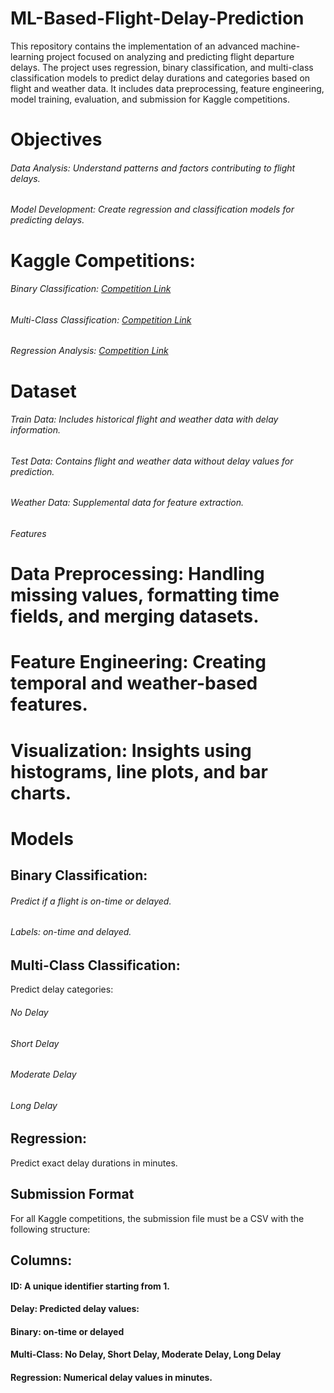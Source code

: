# ML-Based-Flight-Delay-Prediction
This repository contains the implementation of an advanced machine-learning project focused on analyzing and predicting flight departure delays. The project uses regression, binary classification, and multi-class classification models to predict delay durations and categories based on flight and weather data. It includes data preprocessing, feature engineering, model training, evaluation, and submission for Kaggle competitions.


# Objectives
###### Data Analysis: Understand patterns and factors contributing to flight delays.
###### Model Development: Create regression and classification models for predicting delays.

# Kaggle Competitions:
###### Binary Classification: [Competition Link](https://www.kaggle.com/t/167561bcf3484f0fb0b69e791e3751bf )
###### Multi-Class Classification: [Competition Link](https://www.kaggle.com/t/840c5a9252f04361985d04cc65ce84b8 )
###### Regression Analysis: [Competition Link](https://www.kaggle.com/t/36f8c00f74da47c1a2a39613be8c96bb)

# Dataset
###### Train Data: Includes historical flight and weather data with delay information.
###### Test Data: Contains flight and weather data without delay values for prediction.
###### Weather Data: Supplemental data for feature extraction.
###### Features

#  Data Preprocessing: Handling missing values, formatting time fields, and merging datasets.
#  Feature Engineering: Creating temporal and weather-based features.
#  Visualization: Insights using histograms, line plots, and bar charts.

#  Models
## Binary Classification:
###### Predict if a flight is on-time or delayed.
###### Labels: on-time and delayed.

## Multi-Class Classification:
Predict delay categories:
###### No Delay
###### Short Delay
###### Moderate Delay
###### Long Delay

##  Regression:
Predict exact delay durations in minutes.

##  Submission Format
For all Kaggle competitions, the submission file must be a CSV with the following structure:

## Columns:
#### ID: A unique identifier starting from 1.
#### Delay: Predicted delay values:
#### Binary: on-time or delayed
#### Multi-Class: No Delay, Short Delay, Moderate Delay, Long Delay
#### Regression: Numerical delay values in minutes.
